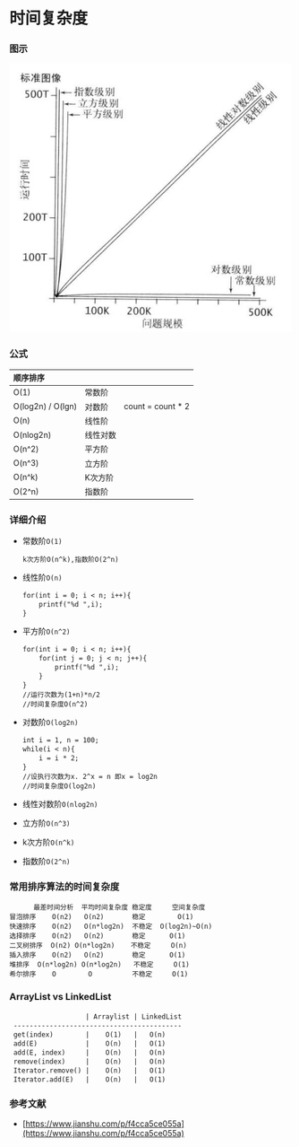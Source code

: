 # 时间复杂度

### 图示

![](../.gitbook/assets/image%20%2833%29.png)

### 公式

| 顺序排序 |  |  |
| :--- | :--- | :--- |
| O\(1\) | 常数阶 |  |
| O\(log2n\) / O\(lgn\) | 对数阶 | count = count \* 2 |
| O\(n\) | 线性阶 |  |
| O\(nlog2n\) | 线性对数 |  |
| O\(n^2\) | 平方阶 |  |
| O\(n^3\) | 立方阶 |  |
| O\(n^k\) | K次方阶 |  |
| O\(2^n\) | 指数阶 |  |

### 详细介绍

* 常数阶`O(1)`

  ```text
  k次方阶O(n^k),指数阶O(2^n)
  ```

* 线性阶`O(n)`

  ```text
  for(int i = 0; i < n; i++){
      printf("%d ",i);
  }  
  ```

* 平方阶`O(n^2)`

  ```text
  for(int i = 0; i < n; i++){
      for(int j = 0; j < n; j++){
          printf("%d ",i);
      }
  }   
  //运行次数为(1+n)*n/2
  //时间复杂度O(n^2)
  ```

* 对数阶`O(log2n)`

  ```text
  int i = 1, n = 100;
  while(i < n){
      i = i * 2;
  }
  //设执行次数为x. 2^x = n 即x = log2n
  //时间复杂度O(log2n)
  ```

* 线性对数阶`O(nlog2n)`
* 立方阶`O(n^3)`
* k次方阶`O(n^k)`
* 指数阶`O(2^n)`

### **常用排序算法的时间复杂度**

```text
      最差时间分析  平均时间复杂度 稳定度     空间复杂度   
冒泡排序    O(n2)   O(n2)       稳定        O(1)  
快速排序    O(n2)   O(n*log2n)  不稳定  O(log2n)~O(n)     
选择排序    O(n2)   O(n2)       稳定      O(1)    
二叉树排序  O(n2) O(n*log2n)    不稳定     O(n)     
插入排序    O(n2)   O(n2)       稳定      O(1)    
堆排序  O(n*log2n) O(n*log2n)   不稳定     O(1)    
希尔排序    O        O          不稳定     O(1)
```

### **ArrayList vs LinkedList**

```text
                   | Arraylist | LinkedList
 ------------------------------------------
 get(index)        |    O(1)   |   O(n)
 add(E)            |    O(n)   |   O(1)
 add(E, index)     |    O(n)   |   O(n)
 remove(index)     |    O(n)   |   O(n)
 Iterator.remove() |    O(n)   |   O(1)
 Iterator.add(E)   |    O(n)   |   O(1)
```



### 参考文献

* [https://www.jianshu.com/p/f4cca5ce055a](https://www.jianshu.com/p/f4cca5ce055a)

